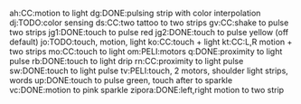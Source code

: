 ah:CC:motion to light
dg:DONE:pulsing strip with color interpolation
dj:TODO:color sensing
ds:CC:two tattoo to two strips
gv:CC:shake to pulse two strips
jg1:DONE:touch to pulse red
jg2:DONE:touch to pulse yellow (off default)
jo:TODO:touch, motion, light
ko:CC:touch + light
kt:CC:L,R motion + two strips
mo:CC:touch to light
om:PELI:motors
q:DONE:proximity to light pulse
rb:DONE:touch to light drip
rn:CC:proximity to light pulse
sw:DONE:touch to light pulse
tv:PELI:touch, 2 motors, shoulder light strips, words
up:DONE:touch to pulse green, touch after to sparkle
vc:DONE:motion to pink sparkle
zipora:DONE:left,right motion to two strip
